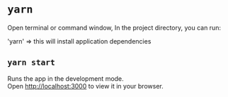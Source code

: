
# `yarn`

Open terminal or command window, In the project directory, you can run:

'yarn' => this will install application dependencies



## `yarn start`

Runs the app in the development mode.\
Open [http://localhost:3000](http://localhost:3000) to view it in your browser.

